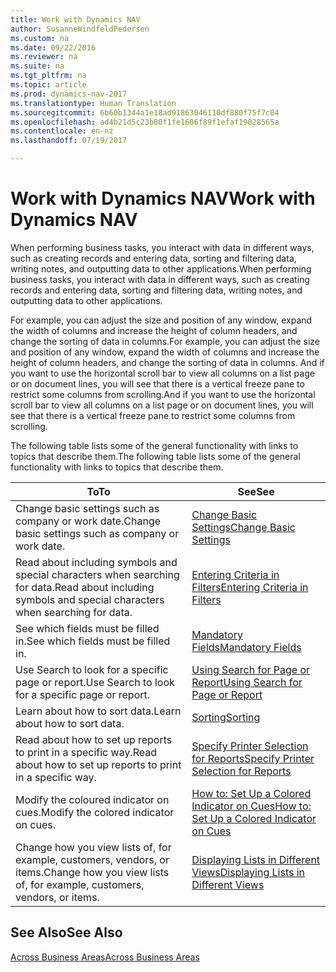 ```yaml
---
title: Work with Dynamics NAV
author: SusanneWindfeldPedersen
ms.custom: na
ms.date: 09/22/2016
ms.reviewer: na
ms.suite: na
ms.tgt_pltfrm: na
ms.topic: article
ms.prod: dynamics-nav-2017
ms.translationtype: Human Translation
ms.sourcegitcommit: 6b60b1344a1e18ad91863046110df880f75f7c04
ms.openlocfilehash: ad4b21d5c23b00f1fe1606f89f1efaf19028565a
ms.contentlocale: en-nz
ms.lasthandoff: 07/19/2017

---
```

    
# <a name="work-with-dynamics-nav"></a><span data-ttu-id="4a0a9-102">Work with Dynamics NAV</span><span class="sxs-lookup"><span data-stu-id="4a0a9-102">Work with Dynamics NAV</span></span>
<span data-ttu-id="4a0a9-103">When performing business tasks, you interact with data in different ways, such as creating records and entering data, sorting and filtering data, writing notes, and outputting data to other applications.</span><span class="sxs-lookup"><span data-stu-id="4a0a9-103">When performing business tasks, you interact with data in different ways, such as creating records and entering data, sorting and filtering data, writing notes, and outputting data to other applications.</span></span>

<span data-ttu-id="4a0a9-104">For example, you can adjust the size and position of any window, expand the width of columns and increase the height of column headers, and change the sorting of data in columns.</span><span class="sxs-lookup"><span data-stu-id="4a0a9-104">For example, you can adjust the size and position of any window, expand the width of columns and increase the height of column headers, and change the sorting of data in columns.</span></span> <span data-ttu-id="4a0a9-105">And if you want to use the horizontal scroll bar to view all columns on a list page or on document lines, you will see that there is a vertical freeze pane to restrict some columns from scrolling.</span><span class="sxs-lookup"><span data-stu-id="4a0a9-105">And if you want to use the horizontal scroll bar to view all columns on a list page or on document lines, you will see that there is a vertical freeze pane to restrict some columns from scrolling.</span></span>

<span data-ttu-id="4a0a9-106">The following table lists some of the general functionality with links to topics that describe them.</span><span class="sxs-lookup"><span data-stu-id="4a0a9-106">The following table lists some of the general functionality with links to topics that describe them.</span></span>

|<span data-ttu-id="4a0a9-107">To</span><span class="sxs-lookup"><span data-stu-id="4a0a9-107">To</span></span> |<span data-ttu-id="4a0a9-108">See</span><span class="sxs-lookup"><span data-stu-id="4a0a9-108">See</span></span> |
|---|----|
|<span data-ttu-id="4a0a9-109">Change basic settings such as company or work date.</span><span class="sxs-lookup"><span data-stu-id="4a0a9-109">Change basic settings such as company or work date.</span></span>|[<span data-ttu-id="4a0a9-110">Change Basic Settings</span><span class="sxs-lookup"><span data-stu-id="4a0a9-110">Change Basic Settings</span></span>](ui-change-basic-settings.md)|
|<span data-ttu-id="4a0a9-111">Read about including symbols and special characters when searching for data.</span><span class="sxs-lookup"><span data-stu-id="4a0a9-111">Read about including symbols and special characters when searching for data.</span></span>|[<span data-ttu-id="4a0a9-112">Entering Criteria in Filters</span><span class="sxs-lookup"><span data-stu-id="4a0a9-112">Entering Criteria in Filters</span></span>](ui-enter-criteria-filters.md)|
|<span data-ttu-id="4a0a9-113">See which fields must be filled in.</span><span class="sxs-lookup"><span data-stu-id="4a0a9-113">See which fields must be filled in.</span></span>|[<span data-ttu-id="4a0a9-114">Mandatory Fields</span><span class="sxs-lookup"><span data-stu-id="4a0a9-114">Mandatory Fields</span></span>](ui-mandatory-fields.md)|
|<span data-ttu-id="4a0a9-115">Use Search to look for a specific page or report.</span><span class="sxs-lookup"><span data-stu-id="4a0a9-115">Use Search to look for a specific page or report.</span></span>|[<span data-ttu-id="4a0a9-116">Using Search for Page or Report</span><span class="sxs-lookup"><span data-stu-id="4a0a9-116">Using Search for Page or Report</span></span>](ui-search.md)|
|<span data-ttu-id="4a0a9-117">Learn about how to sort data.</span><span class="sxs-lookup"><span data-stu-id="4a0a9-117">Learn about how to sort data.</span></span>|[<span data-ttu-id="4a0a9-118">Sorting</span><span class="sxs-lookup"><span data-stu-id="4a0a9-118">Sorting</span></span>](ui-sorting.md)|
|<span data-ttu-id="4a0a9-119">Read about how to set up reports to print in a specific way.</span><span class="sxs-lookup"><span data-stu-id="4a0a9-119">Read about how to set up reports to print in a specific way.</span></span>|[<span data-ttu-id="4a0a9-120">Specify Printer Selection for Reports</span><span class="sxs-lookup"><span data-stu-id="4a0a9-120">Specify Printer Selection for Reports</span></span>](ui-specify-printer-selection-reports.md)|
|<span data-ttu-id="4a0a9-121">Modify the coloured indicator on cues.</span><span class="sxs-lookup"><span data-stu-id="4a0a9-121">Modify the colored indicator on cues.</span></span>|[<span data-ttu-id="4a0a9-122">How to: Set Up a Colored Indicator on Cues</span><span class="sxs-lookup"><span data-stu-id="4a0a9-122">How to: Set Up a Colored Indicator on Cues</span></span>](ui-how-setup-colored-indicator-cues.md)|
|<span data-ttu-id="4a0a9-123">Change how you view lists of, for example, customers, vendors, or items.</span><span class="sxs-lookup"><span data-stu-id="4a0a9-123">Change how you view lists of, for example, customers, vendors, or items.</span></span>|[<span data-ttu-id="4a0a9-124">Displaying Lists in Different Views</span><span class="sxs-lookup"><span data-stu-id="4a0a9-124">Displaying Lists in Different Views</span></span>](across-display-lists-different-views.md)|

## <a name="see-also"></a><span data-ttu-id="4a0a9-125">See Also</span><span class="sxs-lookup"><span data-stu-id="4a0a9-125">See Also</span></span>
[<span data-ttu-id="4a0a9-126">Across Business Areas</span><span class="sxs-lookup"><span data-stu-id="4a0a9-126">Across Business Areas</span></span>](ui-across-business-areas.md)

